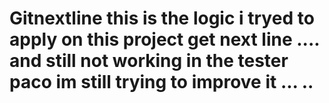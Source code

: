 # Gitnextline this is the logic i tryed to apply on this project get next line .... and still not working in the tester paco im still trying to improve it ... .. 

